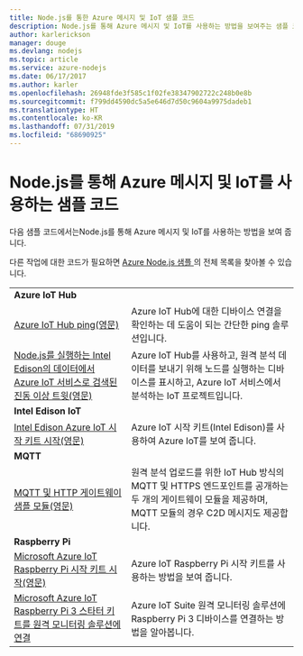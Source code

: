 ```yaml
---
title: Node.js를 통한 Azure 메시지 및 IoT 샘플 코드
description: Node.js를 통해 Azure 메시지 및 IoT를 사용하는 방법을 보여주는 샘플 코드
author: karlerickson
manager: douge
ms.devlang: nodejs
ms.topic: article
ms.service: azure-nodejs
ms.date: 06/17/2017
ms.author: karler
ms.openlocfilehash: 26948fde3f585c1f02fe38347902722c248b0e8b
ms.sourcegitcommit: f799dd4590dc5a5e646d7d50c9604a9975dadeb1
ms.translationtype: HT
ms.contentlocale: ko-KR
ms.lasthandoff: 07/31/2019
ms.locfileid: "68690925"
---
```

# <a name="sample-code-for-using-azure-messaging-and-iot-with-nodejs"></a>Node.js를 통해 Azure 메시지 및 IoT를 사용하는 샘플 코드

다음 샘플 코드에서는Node.js를 통해 Azure 메시지 및 IoT를 사용하는 방법을 보여 줍니다.

다른 작업에 대한 코드가 필요하면 [Azure Node.js 샘플 ](https://azure.microsoft.com/resources/samples/?term=nodejs)의 전체 목록을 찾아볼 수 있습니다.

| | |
|---|---|
| **Azure IoT Hub** ||
| [Azure IoT Hub ping(영문)](https://github.com/Azure-Samples/iot-hub-node-ping) | Azure IoT Hub에 대한 디바이스 연결을 확인하는 데 도움이 되는 간단한 ping 솔루션입니다. |
| [Node.js를 실행하는 Intel Edison의 데이터에서 Azure IoT 서비스로 검색된 진동 이상 트윗(영문)](https://azure.microsoft.com/resources/samples/iot-hub-nodejs-intel-edison-vibration-anomaly-detection/) | Azure IoT Hub를 사용하고, 원격 분석 데이터를 보내기 위해 노드를 실행하는 디바이스를 표시하고, Azure IoT 서비스에서 분석하는 IoT 프로젝트입니다. |
| **Intel Edison IoT** ||
| [Intel Edison Azure IoT 시작 키트 시작(영문)](https://github.com/Azure-Samples/iot-hub-node-intel-edison-getstartedkit) | Azure IoT 시작 키트(Intel Edison)를 사용하여 Azure IoT를 보여 줍니다. |
| **MQTT** ||
| [MQTT 및 HTTP 게이트웨이 샘플 모듈(영문)](https://github.com/Azure-Samples/iot-gateway-mqtt-http) | 원격 분석 업로드를 위한 IoT Hub 방식의 MQTT 및 HTTPS 엔드포인트를 공개하는 두 개의 게이트웨이 모듈을 제공하며, MQTT 모듈의 경우 C2D 메시지도 제공합니다. |
| **Raspberry Pi** ||
| [Microsoft Azure IoT Raspberry Pi 시작 키트 시작(영문)](https://github.com/Azure-Samples/iot-hub-node-raspberrypi-getting-started) | Azure IoT Raspberry Pi 시작 키트를 사용하는 방법을 보여 줍니다. |
| [Microsoft Azure IoT Raspberry Pi 3 스타터 키트를 원격 모니터링 솔루션에 연결](https://azure.microsoft.com/resources/samples/iot-remote-monitoring-node-raspberrypi-getstartedkit/) | Azure IoT Suite 원격 모니터링 솔루션에 Raspberry Pi 3 디바이스를 연결하는 방법을 알아봅니다. |

